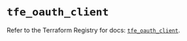 # `tfe_oauth_client`

Refer to the Terraform Registry for docs: [`tfe_oauth_client`](https://registry.terraform.io/providers/hashicorp/tfe/0.63.0/docs/resources/oauth_client).
